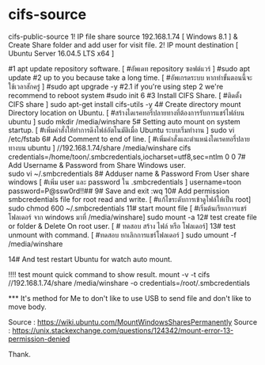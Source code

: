 # cifs-source
cifs-public-source
1! IP file share source 192.168.1.74 [ Windows 8.1 ] & Create Share folder and add user for visit file.
2! IP mount destination [ Ubuntu Server 16.04.5 LTS x64 ]

#1 apt update repository software.  [  #อัพเดท repository ซอฟต์แวร์  ]
	#sudo apt update
#2 up to you because take a long time. [  #อัพเกรดระบบ หากทำขั้นตอนนี้จะใช้เวลาสักครู่ ]
	#sudo apt upgrade -y
#2.1 if you're using step 2 we're recommend to reboot system
	#sudo init 6 
#3 Install CIFS Share.	[  #ติดตั้ง  CIFS share ]
	sudo apt-get install cifs-utils -y
4# Create directory mount Directory location on Ubuntu. [  #สร้างไดเรคทอรี่ปลายทางที่ต้องการรับการแชร์ไฟล์บน ubuntu  ]
	sudo mkdir /media/winshare
5# Setting auto mount on system startup.  [  #เพิ่มคำสั่งให้ทำการดึงไฟล์อัตโนมัติเมื่อ Ubuntu ระบบเริ่มทำงาน  ]
	sudo vi /etc/fstab
6# Add Comment to end of line.   [  #เพิ่มคำสั่งและตำแหน่งไดเรคทอรี่ปลายทางบน ubuntu ]
//192.168.1.74/share /media/winshare cifs credentials=/home/toon/.smbcredentials,iocharset=utf8,sec=ntlm 0 0 
7# Add Username & Password from Share Windows user.   
	sudo vi ~/.smbcredentials
8# Adduser name & Password From User share windows  [  #เพิ่ม user และ  password ใน  .smbcredentials ]
	username=toon
	password=P@ssw0rd!!##
9# Save and exit
	:wq
10# Add permission smbcredentials file for root read and write.  [ #แก้ไขระดับการเข้าดูไฟล์ให้เป็น  root]
	sudo chmod 600 ~/.smbcredentials
11# start mount file [ #เริ่มต้นเรียกการแชร์โฟลเดอร์ จาก windows มาที่  /media/winshare] 
	sudo mount -a
12# test create file or folder & Delete On root user.  [ # ทดสอบ สร้าง ไฟล์ หรือ โฟลเดอร์]
13# test unmount with command. [ #ทดสอบ ยกเลิกการแชร์โฟลเดอร์  ] 
	sudo umount -f /media/winshare

14# And test restart Ubuntu for watch auto mount.

!!!! test mount quick command to show result.
	mount -v -t cifs //192.168.1.74/share /media/winshare \-o credentials=/root/.smbcredentials
	
*** It's method for Me to don't like to use USB to send file and don't like to move body.

Source : https://wiki.ubuntu.com/MountWindowsSharesPermanently
Source : https://unix.stackexchange.com/questions/124342/mount-error-13-permission-denied

Thank.
